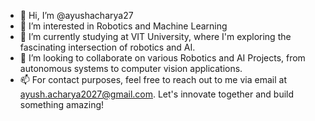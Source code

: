 - 👋 Hi, I’m @ayushacharya27
- 👀 I’m interested in Robotics and Machine Learning
- 🌱 I’m currently studying at VIT University, where I'm exploring the fascinating intersection of robotics and AI.
- 💞️ I’m looking to collaborate on various Robotics and AI Projects, from autonomous systems to computer vision applications.
- 📫 For contact purposes, feel free to reach out to me via email at ayush.acharya2027@gmail.com. Let's innovate together and build something amazing!

 
